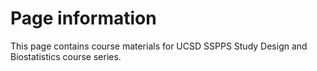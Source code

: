 # Page information
This page contains course materials for UCSD SSPPS Study Design and Biostatistics course series.
